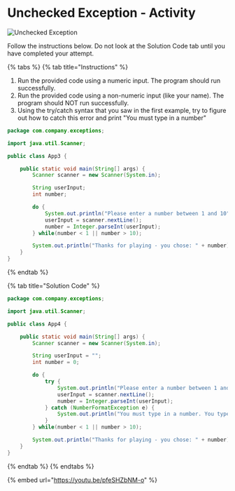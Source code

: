 # Unchecked Exception - Activity

![Unchecked Exception](../../../.gitbook/assets/image%20%2835%29.png)

Follow the instructions below. Do not look at the Solution Code tab until you have completed your attempt.  

{% tabs %}
{% tab title="Instructions" %}
1. Run the provided code using a numeric input. The program should run successfully.
2. Run the provided code using a non-numeric input \(like your name\). The program should NOT run successfully.
3. Using the try/catch syntax that you saw in the first example, try to figure out how to catch this error and print "You must type in a number"

```java
package com.company.exceptions;

import java.util.Scanner;

public class App3 {

    public static void main(String[] args) {
        Scanner scanner = new Scanner(System.in);

        String userInput;
        int number;

        do {
            System.out.println("Please enter a number between 1 and 10");
            userInput = scanner.nextLine();
            number = Integer.parseInt(userInput);
        } while(number < 1 || number > 10);

        System.out.println("Thanks for playing - you chose: " + number);
    }
}
```
{% endtab %}

{% tab title="Solution Code" %}
```java
package com.company.exceptions;

import java.util.Scanner;

public class App4 {

    public static void main(String[] args) {
        Scanner scanner = new Scanner(System.in);

        String userInput = "";
        int number = 0;

        do {
            try {
                System.out.println("Please enter a number between 1 and 10");
                userInput = scanner.nextLine();
                number = Integer.parseInt(userInput);
            } catch (NumberFormatException e) {
                System.out.println("You must type in a number. You typed in: " + userInput);
            }
        } while(number < 1 || number > 10);

        System.out.println("Thanks for playing - you chose: " + number);
    }
}
```
{% endtab %}
{% endtabs %}

{% embed url="https://youtu.be/pfeSHZbNM-o" %}



